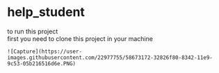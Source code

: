 # help_student
to run this project  
first you need to clone this project in your machine  

  
    
    ![Capture](https://user-images.githubusercontent.com/22977755/58673172-32826f80-8342-11e9-9c53-05b216516d6e.PNG)

    
    
    
   
    


   
